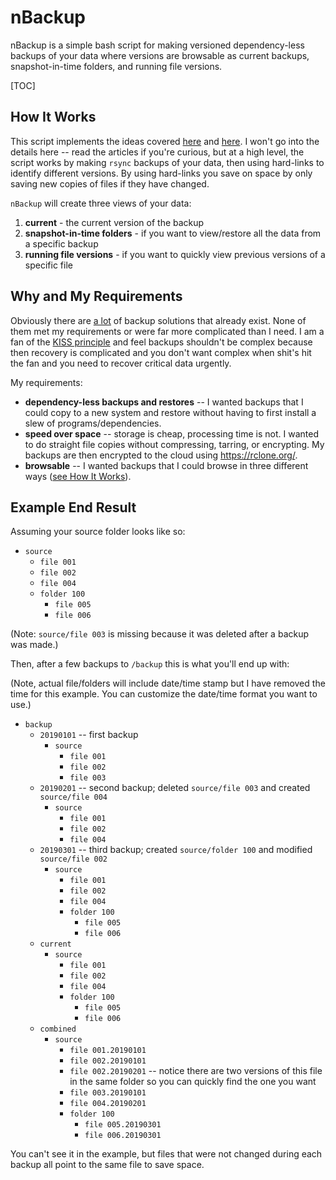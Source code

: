 # nBackup

nBackup is a simple bash script for making versioned dependency-less backups of your data where versions are browsable as current backups, snapshot-in-time folders, and running file versions.

[TOC]

## How It Works

This script implements the ideas covered [here](http://www.mikerubel.org/computers/rsync_snapshots/) and [here](http://www.admin-magazine.com/Articles/Using-rsync-for-Backups/%28offset%29). I won't go into the details here -- read the articles if you're curious, but at a high level, the script works by making `rsync` backups of your data, then using hard-links to identify different versions. By using hard-links you save on space by only saving new copies of files if they have changed.

`nBackup` will create three views of your data:

1. **current** - the current version of the backup
1. **snapshot-in-time folders** - if you want to view/restore all the data from a specific backup
1. **running file versions** - if you want to quickly view previous versions of a specific file

## Why and My Requirements

Obviously there are [a lot](https://github.com/n1trux/awesome-sysadmin#backups) of backup solutions that already exist. None of them met my requirements or were far more complicated than I need. I am a fan of the [KISS principle](https://en.wikipedia.org/wiki/KISS_principle) and feel backups shouldn't be complex because then recovery is complicated and you don't want complex when shit's hit the fan and you need to recover critical data urgently.

My requirements:

-   **dependency-less backups and restores** -- I wanted backups that I could copy to a new system and restore without having to first install a slew of programs/dependencies.
-   **speed over space** -- storage is cheap, processing time is not. I wanted to do straight file copies without compressing, tarring, or encrypting. My backups are then encrypted to the cloud using https://rclone.org/.
-   **browsable** -- I wanted backups that I could browse in three different ways ([see How It Works](#how-it-works)).

## Example End Result

Assuming your source folder looks like so:

 - `source`
   - `file 001`
   - `file 002`
   - `file 004` 
   - `folder 100`
     - `file 005`
     - `file 006`

(Note: `source/file 003` is missing because it was deleted after a backup was made.)

Then, after a few backups to `/backup` this is what you'll end up with:

(Note, actual file/folders will include date/time stamp but I have removed the time for this example. You can customize the date/time format you want to use.)

 - `backup`
   - `20190101` -- first backup
     - `source`
       - `file 001`
       - `file 002`
       - `file 003`
   - `20190201` -- second backup; deleted `source/file 003` and created `source/file 004`
     - `source`
       - `file 001`
       - `file 002`
       - `file 004` 
   - `20190301` -- third backup; created `source/folder 100` and modified `source/file 002`
     - `source`
       - `file 001`
       - `file 002`
       - `file 004` 
       - `folder 100`
         - `file 005`
         - `file 006`
   - `current`
     - `source`
       - `file 001`
       - `file 002`
       - `file 004` 
       - `folder 100`
         - `file 005`
         - `file 006`
   - `combined`
     - `source`
       - `file 001.20190101`
       - `file 002.20190101`
       - `file 002.20190201` -- notice there are two versions of this file in the same folder so you can quickly find the one you want
       - `file 003.20190101`
       - `file 004.20190201` 
       - `folder 100`
         - `file 005.20190301`
         - `file 006.20190301`

You can't see it in the example, but files that were not changed during each backup all point to the same file to save space. 
